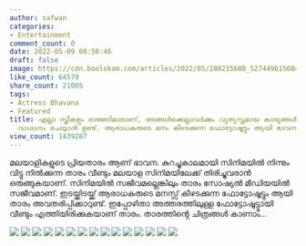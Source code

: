 ```yaml
---
author: safwan
categories:
- Entertainment
comment_count: 0
date: 2022-05-09 08:50:46
draft: false
image: https://cdn.boolokam.com/articles/2022/05/280215680_527449615684839_8808015249282815561_n.jpg
like_count: 64579
share_count: 21005
tags:
- Actress Bhavana
- Featured
title: എല്ലാ സ്ത്രീകളും രാജ്ഞിമാരാണ്, ഞങ്ങൾക്കെല്ലാവർക്കും വ്യത്യസ്തമായ കാര്യങ്ങൾ
  വാഗ്ദാനം ചെയ്യാൻ ഉണ്ട്. ആരാധകരുടെ മനം കീഴടക്കുന്ന ഫോട്ടോഷൂട്ടും ആയി ഭാവന.
view_count: 1439287
---
```


മലയാളികളുടെ പ്രിയതാരം ആണ് ഭാവന. കുറച്ചുകാലമായി സിനിമയിൽ നിന്നും വിട്ടു നിൽക്കുന്ന താരം വീണ്ടും മലയാള സിനിമയിലേക്ക് തിരിച്ചുവരാൻ ഒരുങ്ങുകയാണ്. സിനിമയിൽ സജീവമല്ലെങ്കിലും താരം സോഷ്യൽ മീഡിയയിൽ സജീവമാണ്. ഇടയ്ക്കിടയ്ക്ക് ആരാധകരുടെ മനസ്സ് കീഴടക്കുന്ന ഫോട്ടോഷൂട്ടും ആയി താരം അവതരിപ്പിക്കാറുണ്ട്. ഇപ്പോഴിതാ അത്തരത്തിലുള്ള ഫോട്ടോഷൂട്ട്മായി വീണ്ടും എത്തിയിരിക്കുകയാണ് താരം. താരത്തിൻ്റെ ചിത്രങ്ങൾ കാണാം...

![](https://cdn.boolokam.com/articles/2022/05/280215680_527449615684839_8808015249282815561_n.jpg) ![](https://cdn.boolokam.com/articles/2022/05/280124304_699758107912338_2166416871030140767_n.jpg) ![](https://cdn.boolokam.com/articles/2022/05/280285738_145166438053537_2851152425489037946_n.jpg) ![](https://cdn.boolokam.com/articles/2022/05/280348946_328127316007159_721925783354599368_n.jpg) ![](https://cdn.boolokam.com/articles/2022/05/278544330_127541226554406_3222331428797835406_n.jpg) ![](https://cdn.boolokam.com/articles/2022/05/280240241_963038614387349_9034309153493988711_n.jpg) ![](https://cdn.boolokam.com/articles/2022/05/280267329_1011697589475016_2704295588687892114_n.jpg) ![](https://cdn.boolokam.com/articles/2022/05/image_editor_output_image-1737635614-1652086163630.jpg) ![](https://cdn.boolokam.com/articles/2022/05/280199349_527411485647334_2103002335401742017_n.jpg) ![](https://cdn.boolokam.com/articles/2022/05/279971526_2799796510327387_4474396099387798635_n.jpg) ![](https://cdn.boolokam.com/articles/2022/05/280261222_142542951666341_7057714507172486379_n.jpg) ![](https://cdn.boolokam.com/articles/2022/05/280099006_945498026120096_7595333024221425591_n.jpg) ![](https://cdn.boolokam.com/articles/2022/05/280186840_1037147060563165_7755104558370697705_n.jpg) ![](https://cdn.boolokam.com/articles/2022/05/280250692_3243942172592633_3157064150359600776_n.jpg) ![](https://cdn.boolokam.com/articles/2022/05/280169305_1183439112486665_2272851302620476042_n.jpg)